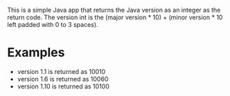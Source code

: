 This is a simple Java app that returns the Java version as an integer as the return code.
The version int is the (major version * 10) + (minor version * 10 left padded with 0 to 3 spaces).

Examples
========
* version 1.1 is returned as 10010
* version 1.6 is returned as 10060
* version 1.10 is returned as 10100
